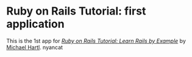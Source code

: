 # Ruby on Rails Tutorial: first application

This is the 1st app for [*Ruby on Rails Tutorial: Learn Rails by Example*](http://railstutorial.org/) by [Michael Hartl](http://michaelhartl.com/). nyancat